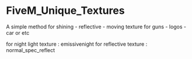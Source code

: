 # FiveM_Unique_Textures
A simple method for shining - reflective - moving texture for guns - logos - car or etc


for night light texture : emissivenight
for reflective texture : normal_spec_reflect
